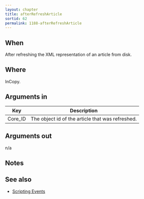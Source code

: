 ```yaml
---
layout: chapter
title: afterRefreshArticle
sortid: 62
permalink: 1188-afterRefreshArticle
---
```


## When 
After refreshing the XML representation of an article from disk.

## Where 
InCopy.

## Arguments in 
|Key |Description|
|----|-----------|
|Core_ID |The object id of the article that was refreshed.|

## Arguments out 
n/a

## Notes

## See also
* [Scripting Events](../../ScriptingEvents/index.md)